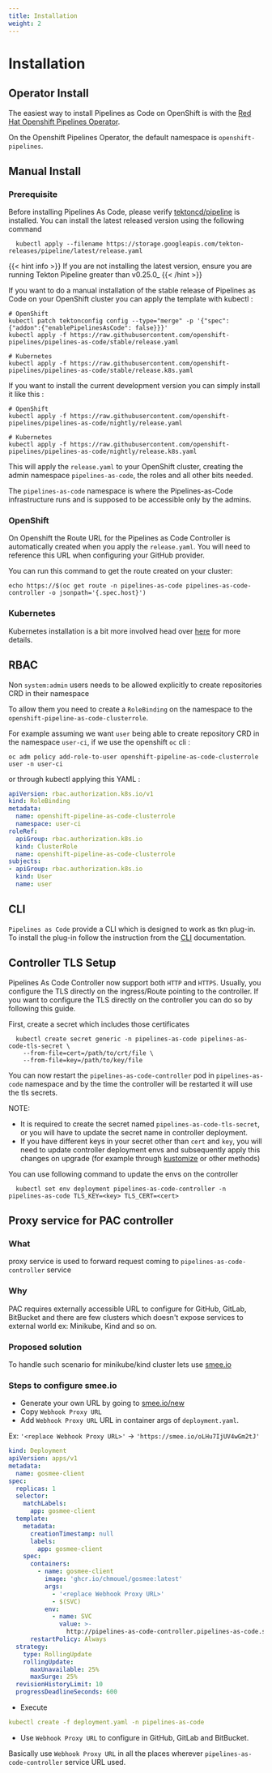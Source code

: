 ```yaml
---
title: Installation
weight: 2
---
```

# Installation

## Operator Install

The easiest way to install Pipelines as Code on OpenShift is with the [Red Hat Openshift Pipelines Operator](https://docs.openshift.com/container-platform/latest/cicd/pipelines/installing-pipelines.html).

On the Openshift Pipelines Operator, the default namespace is `openshift-pipelines`.

## Manual Install

### Prerequisite

Before installing Pipelines As Code, please verify [tektoncd/pipeline](https://github.com/tektoncd/pipeline) is installed. You can install the latest released version using the following command

```shell
  kubectl apply --filename https://storage.googleapis.com/tekton-releases/pipeline/latest/release.yaml
```

{{< hint info >}}
If you are not installing the latest version, ensure you are running Tekton Pipeline greater than v0.25.0_
{{< /hint >}}

If you want to do a manual installation of the stable release of Pipelines as Code
on your OpenShift cluster you can apply the template with kubectl :

```shell
# OpenShift
kubectl patch tektonconfig config --type="merge" -p '{"spec": {"addon":{"enablePipelinesAsCode": false}}}'
kubectl apply -f https://raw.githubusercontent.com/openshift-pipelines/pipelines-as-code/stable/release.yaml

# Kubernetes
kubectl apply -f https://raw.githubusercontent.com/openshift-pipelines/pipelines-as-code/stable/release.k8s.yaml
```

If you want to install the current development version you can simply
install it like this :

```shell
# OpenShift
kubectl apply -f https://raw.githubusercontent.com/openshift-pipelines/pipelines-as-code/nightly/release.yaml

# Kubernetes
kubectl apply -f https://raw.githubusercontent.com/openshift-pipelines/pipelines-as-code/nightly/release.k8s.yaml
```

This will apply the `release.yaml` to your OpenShift cluster, creating the admin
namespace `pipelines-as-code`, the roles and all other bits needed.

The `pipelines-as-code` namespace is where the Pipelines-as-Code infrastructure
runs and is supposed to be accessible only by the admins.

### OpenShift

On Openshift the Route URL for the Pipelines as Code Controller is automatically created when
you apply the `release.yaml`. You will need to reference this URL when configuring
your GitHub provider.

You can run this command to get the route created on your cluster:

```shell
echo https://$(oc get route -n pipelines-as-code pipelines-as-code-controller -o jsonpath='{.spec.host}')
```

### Kubernetes

Kubernetes installation is a bit more involved head over [here](/docs/install/kubernetes) for more details.

## RBAC

Non `system:admin` users needs to be allowed explicitly to create repositories
CRD in their namespace

To allow them you need to create a `RoleBinding` on the namespace to the
`openshift-pipeline-as-code-clusterrole`.

For example assuming we want `user` being able to create repository CRD in the
namespace `user-ci`, if we use the openshift `oc` cli :

```shell
oc adm policy add-role-to-user openshift-pipeline-as-code-clusterrole user -n user-ci
```

or through kubectl applying this YAML :

```yaml
apiVersion: rbac.authorization.k8s.io/v1
kind: RoleBinding
metadata:
  name: openshift-pipeline-as-code-clusterrole
  namespace: user-ci
roleRef:
  apiGroup: rbac.authorization.k8s.io
  kind: ClusterRole
  name: openshift-pipeline-as-code-clusterrole
subjects:
- apiGroup: rbac.authorization.k8s.io
  kind: User
  name: user
```

## CLI

`Pipelines as Code` provide a CLI which is designed to work as tkn plug-in. To
install the plug-in follow the instruction from the [CLI](/docs/guide/cli)
documentation.

## Controller TLS Setup

Pipelines As Code Controller now support both `HTTP` and `HTTPS`. Usually, you configure the TLS directly on the
ingress/Route pointing to the controller. If you want to configure the TLS directly on the controller you can do so
by following this guide.

First, create a secret which includes those certificates

```shell
  kubectl create secret generic -n pipelines-as-code pipelines-as-code-tls-secret \
    --from-file=cert=/path/to/crt/file \
    --from-file=key=/path/to/key/file
```

You can now restart the `pipelines-as-code-controller` pod in `pipelines-as-code` namespace and by the time the controller will be
restarted it will use the tls secrets.

NOTE:

- It is required to create the secret named `pipelines-as-code-tls-secret`, or you will have to update the secret name in
controller deployment.
- If you have different keys in your secret other than `cert` and `key`, you will need to update controller deployment envs
and subsequently apply this changes on upgrade (for example through [kustomize](https://kustomize.io/) or other methods)

You can use following command to update the envs on the controller

```shell
  kubectl set env deployment pipelines-as-code-controller -n pipelines-as-code TLS_KEY=<key> TLS_CERT=<cert>
```

## Proxy service for PAC controller

### What

proxy service is used to forward request coming to `pipelines-as-code-controller` service

### Why

PAC requires externally accessible URL to configure for GitHub, GitLab, BitBucket and there are few clusters which doesn't expose services to external world ex: Minikube, Kind and so on.

### Proposed solution

To handle such scenario for minikube/kind cluster lets use [smee.io](https://smee.io/)

### Steps to configure smee.io

- Generate your own URL by going to [smee.io/new](https://smee.io/new)
- Copy `Webhook Proxy URL`
- Add `Webhook Proxy URL` URL in container args of `deployment.yaml`.

Ex: `'<replace Webhook Proxy URL>'` -> `'https://smee.io/oLHu7IjUV4wGm2tJ'`

```yaml
kind: Deployment
apiVersion: apps/v1
metadata:
  name: gosmee-client
spec:
  replicas: 1
  selector:
    matchLabels:
      app: gosmee-client
  template:
    metadata:
      creationTimestamp: null
      labels:
        app: gosmee-client
    spec:
      containers:
        - name: gosmee-client
          image: 'ghcr.io/chmouel/gosmee:latest'
          args:
            - '<replace Webhook Proxy URL>'
            - $(SVC)
          env:
            - name: SVC
              value: >-
                http://pipelines-as-code-controller.pipelines-as-code.svc.cluster.local:8080
      restartPolicy: Always
  strategy:
    type: RollingUpdate
    rollingUpdate:
      maxUnavailable: 25%
      maxSurge: 25%
  revisionHistoryLimit: 10
  progressDeadlineSeconds: 600
```

- Execute

```yaml
kubectl create -f deployment.yaml -n pipelines-as-code
```

- Use `Webhook Proxy URL` to configure in GitHub, GitLab and BitBucket.

Basically use `Webhook Proxy URL` in all the places wherever `pipelines-as-code-controller` service URL used.
